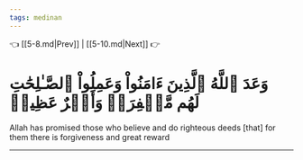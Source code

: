 ```yaml
---
tags: medinan
---
```


👈 [[5-8.md|Prev]] | [[5-10.md|Next]] 👉

# وَعَدَ ٱللَّهُ ٱلَّذِينَ ءَامَنُواْ وَعَمِلُواْ ٱلصَّـٰلِحَٰتِ لَهُم مَّغۡفِرَةٞ وَأَجۡرٌ عَظِيمٞ

Allah has promised those who believe and do righteous deeds [that] for them there is forgiveness and great reward

---


